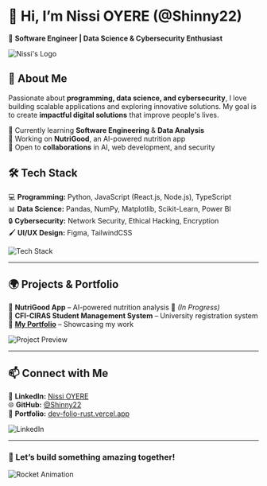 

# 👋 Hi, I’m **Nissi OYERE** (@Shinny22)  

🚀 **Software Engineer | Data Science & Cybersecurity Enthusiast**  

![Nissi's Logo](https://cdn-icons-png.freepik.com/256/11267/11267629.png?uid=R111906630&ga=GA1.1.217725652.1734553295&semt=ais_hybrid)   

## 👀 About Me  
Passionate about **programming, data science, and cybersecurity**, I love building scalable applications and exploring innovative solutions. My goal is to create **impactful digital solutions** that improve people's lives.  

🔹 Currently learning **Software Engineering** & **Data Analysis**  
🔹 Working on **NutriGood**, an AI-powered nutrition app  
🔹 Open to **collaborations** in AI, web development, and security  



## 🛠️ **Tech Stack**  
💻 **Programming:** Python, JavaScript (React.js, Node.js), TypeScript  
📊 **Data Science:** Pandas, NumPy, Matplotlib, Scikit-Learn, Power BI  
🔒 **Cybersecurity:** Network Security, Ethical Hacking, Encryption  
🖌️ **UI/UX Design:** Figma, TailwindCSS  

![Tech Stack]([https://yourimageURL.com/tech-stack.png](https://www.lummi.ai/3d/futuristic-tech-environment-2squ4))    

---

## 🌍 **Projects & Portfolio**  
🔹 **NutriGood App** – AI-powered nutrition analysis 📱 *(In Progress)*  
🔹 **CFI-CIRAS Student Management System** – University registration system  
🔹 **[My Portfolio](https://dev-folio-rust.vercel.app)** – Showcasing my work  

![Project Preview](https://yourimageURL.com/project-preview.gif)  

---

## 📫 **Connect with Me**  
🔗 **LinkedIn:** [Nissi OYERE](https://www.linkedin.com/in/nissi-oyere-a17554262/)  
🌐 **GitHub:** [@Shinny22](https://github.com/Shinny22)  
💼 **Portfolio:** [dev-folio-rust.vercel.app](https://dev-folio-rust.vercel.app)  

![LinkedIn](https://yourimageURL.com/linkedin-icon.png)

---

### 🚀 Let’s build something amazing together!  
![Rocket Animation](https://img.freepik.com/free-vector/data-inform-illustration-concept_114360-864.jpg?uid=R111906630&ga=GA1.1.217725652.1734553295&semt=ais_hybrid&w=740) 

